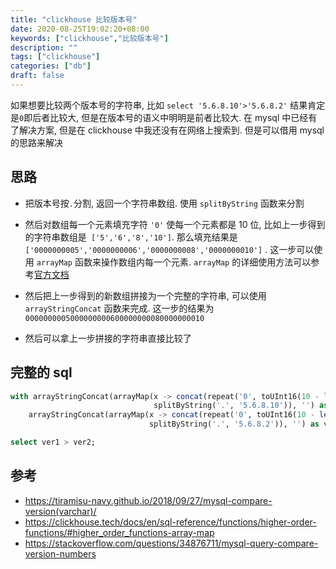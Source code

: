 ```yaml
---
title: "clickhouse 比较版本号"
date: 2020-08-25T19:02:20+08:00
keywords: ["clickhouse","比较版本号"]
description: ""
tags: ["clickhouse"]
categories: ["db"]
draft: false
---
```




如果想要比较两个版本号的字符串, 比如 `select '5.6.8.10'>'5.6.8.2'`  结果肯定是`0`即后者比较大, 但是在版本号的语义中明明是前者比较大. 在 mysql 中已经有了解决方案, 但是在 clickhouse 中我还没有在网络上搜索到. 但是可以借用 mysql 的思路来解决

## 思路

* 把版本号按`.`分割, 返回一个字符串数组. 使用 `splitByString` 函数来分割  
* 然后对数组每一个元素填充字符 `'0'` 使每一个元素都是 10 位, 比如上一步得到的字符串数组是` ['5','6','8','10']`. 那么填充结果是 `['0000000005','0000000006','0000000008','0000000010']` . 这一步可以使用 `arrayMap` 函数来操作数组内每一个元素.  `arrayMap` 的详细使用方法可以参考[官方文档](https://clickhouse.tech/docs/en/sql-reference/functions/higher-order-functions/#higher_order_functions-array-map)

* 然后把上一步得到的新数组拼接为一个完整的字符串, 可以使用 `arrayStringConcat` 函数来完成. 这一步的结果为`0000000005000000000600000000080000000010`

* 然后可以拿上一步拼接的字符串直接比较了



## 完整的 sql

```sql
with arrayStringConcat(arrayMap(x -> concat(repeat('0', toUInt16(10 - length(x))), x),
                                splitByString('.', '5.6.8.10')), '') as ver1,
    arrayStringConcat(arrayMap(x -> concat(repeat('0', toUInt16(10 - length(x))), x),
                               splitByString('.', '5.6.8.2')), '') as ver2

select ver1 > ver2;
```



## 参考

* https://tiramisu-navy.github.io/2018/09/27/mysql-compare-version(varchar)/
* https://clickhouse.tech/docs/en/sql-reference/functions/higher-order-functions/#higher_order_functions-array-map
* https://stackoverflow.com/questions/34876711/mysql-query-compare-version-numbers